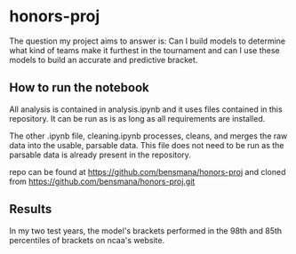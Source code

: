 # honors-proj

The question my project aims to answer is: Can I build models to determine what kind of teams make it furthest in the tournament and can I use these models to build an accurate and predictive bracket.

## How to run the notebook

All analysis is contained in analysis.ipynb and it uses files contained in this repository. It can be run as is as long as all requirements are installed. 

The other .ipynb file, cleaning.ipynb processes, cleans, and merges the raw data into the usable, parsable data. This file does not need to be run as the parsable data is already present in the repository.

repo can be found at https://github.com/bensmana/honors-proj and cloned from https://github.com/bensmana/honors-proj.git


## Results

In my two test years, the model's brackets performed in the 98th and 85th percentiles of brackets on ncaa's website.
